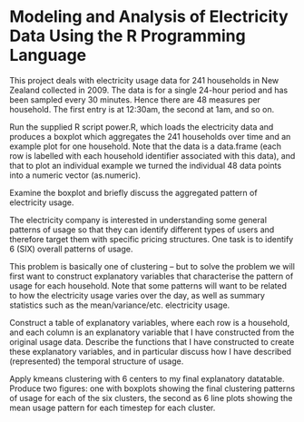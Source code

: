 # Modeling and Analysis of Electricity Data Using the R Programming Language

This project deals with electricity usage data for 241 households in New Zealand collected in 2009. The data is for a single 24-hour period and has been sampled every 30 minutes. Hence there are 48 measures per household. The first entry is at 12:30am, the second at 1am, and so on.

Run the supplied R script power.R, which loads the electricity data and produces a boxplot which aggregates the 241 households over time and an example plot for one household. Note that the data is a data.frame (each row is labelled with each household identifier associated with this data), and that to plot an individual example we turned the individual 48 data points into a numeric vector (as.numeric).

Examine the boxplot and briefly discuss the aggregated pattern of electricity usage.

The electricity company is interested in understanding some general patterns of usage so that they can identify different types of users and therefore target them with specific pricing structures. One task is to identify 6 (SIX) overall patterns of usage.

This problem is basically one of clustering – but to solve the problem we will first want to construct explanatory variables that characterise the pattern of usage for each household. Note that some patterns will want to be related to how the electricity usage varies over the day, as well as summary statistics such as the mean/variance/etc. electricity usage.

Construct a table of explanatory variables, where each row is a household, and each column is an explanatory variable that I have constructed from the original usage data. Describe the functions that I have constructed to create these explanatory variables, and in particular discuss how I have described (represented) the temporal structure of usage.

Apply kmeans clustering with 6 centers to my final explanatory datatable. Produce two figures: one with boxplots showing the final clustering patterns of usage for each of the six clusters, the second as 6 line plots showing the mean usage pattern for each timestep for each cluster. 
